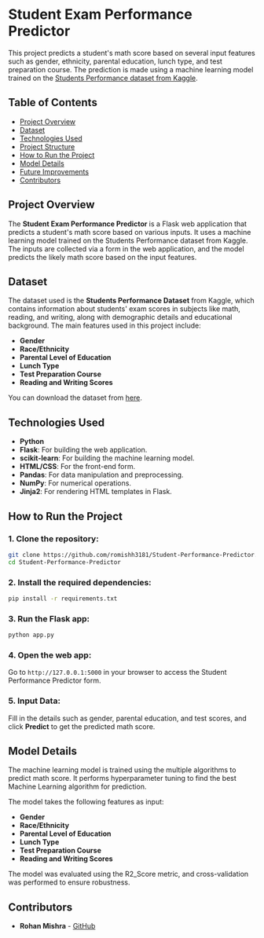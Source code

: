 
# Student Exam Performance Predictor

This project predicts a student's math score based on several input features such as gender, ethnicity, parental education, lunch type, and test preparation course. The prediction is made using a machine learning model trained on the [Students Performance dataset from Kaggle](https://www.kaggle.com/datasets/spscientist/students-performance-in-exams).

## Table of Contents

- [Project Overview](#project-overview)
- [Dataset](#dataset)
- [Technologies Used](#technologies-used)
- [Project Structure](#project-structure)
- [How to Run the Project](#how-to-run-the-project)
- [Model Details](#model-details)
- [Future Improvements](#future-improvements)
- [Contributors](#contributors)

## Project Overview

The **Student Exam Performance Predictor** is a Flask web application that predicts a student's math score based on various inputs. It uses a machine learning model trained on the Students Performance dataset from Kaggle. The inputs are collected via a form in the web application, and the model predicts the likely math score based on the input features.

## Dataset

The dataset used is the **Students Performance Dataset** from Kaggle, which contains information about students' exam scores in subjects like math, reading, and writing, along with demographic details and educational background. The main features used in this project include:

- **Gender**
- **Race/Ethnicity**
- **Parental Level of Education**
- **Lunch Type**
- **Test Preparation Course**
- **Reading and Writing Scores**

You can download the dataset from [here](https://www.kaggle.com/datasets/spscientist/students-performance-in-exams).

## Technologies Used

- **Python**
- **Flask**: For building the web application.
- **scikit-learn**: For building the machine learning model.
- **HTML/CSS**: For the front-end form.
- **Pandas**: For data manipulation and preprocessing.
- **NumPy**: For numerical operations.
- **Jinja2**: For rendering HTML templates in Flask.

## How to Run the Project

### 1. Clone the repository:
```bash
git clone https://github.com/romishh3181/Student-Performance-Predictor.git
cd Student-Performance-Predictor
```

### 2. Install the required dependencies:
```bash
pip install -r requirements.txt
```

### 3. Run the Flask app:
```bash
python app.py
```

### 4. Open the web app:
Go to `http://127.0.0.1:5000` in your browser to access the Student Performance Predictor form.

### 5. Input Data:
Fill in the details such as gender, parental education, and test scores, and click **Predict** to get the predicted math score.

## Model Details

The machine learning model is trained using the multiple algorithms to predict math score. 
It performs hyperparameter tuning to find the best Machine Learning algorithm for prediction. 

The model takes the following features as input:

- **Gender**
- **Race/Ethnicity**
- **Parental Level of Education**
- **Lunch Type**
- **Test Preparation Course**
- **Reading and Writing Scores**

The model was evaluated using the R2_Score metric, and cross-validation was performed to ensure robustness.

## Contributors

- **Rohan Mishra** - [GitHub](https://github.com/romishh3181)
